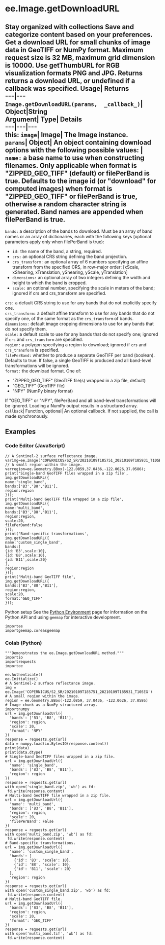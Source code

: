  
#  ee.Image.getDownloadURL
Stay organized with collections  Save and categorize content based on your preferences. 
Get a download URL for small chunks of image data in GeoTIFF or NumPy format. Maximum request size is 32 MB, maximum grid dimension is 10000. 
Use getThumbURL for RGB visualization formats PNG and JPG.
Returns returns a download URL, or undefined if a callback was specified.
Usage| Returns  
---|---  
`Image.getDownloadURL(params,  _callback_)`| Object|String  
Argument| Type| Details  
---|---|---  
this: `image`| Image| The Image instance.  
`params`| Object| An object containing download options with the following possible values:  | ` name: ` a base name to use when constructing filenames. Only applicable when format is "ZIPPED_GEO_TIFF" (default) or filePerBand is true. Defaults to the image id (or "download" for computed images) when format is "ZIPPED_GEO_TIFF" or filePerBand is true, otherwise a random character string is generated. Band names are appended when filePerBand is true.  
---  
` bands: ` a description of the bands to download. Must be an array of band names or an array of dictionaries, each with the following keys (optional parameters apply only when filePerBand is true):
  * ` id: ` the name of the band, a string, required. 
  * ` crs: ` an optional CRS string defining the band projection.
  * ` crs_transform: ` an optional array of 6 numbers specifying an affine transform from the specified CRS, in row-major order: [xScale, xShearing, xTranslation, yShearing, yScale, yTranslation]
  * ` dimensions: ` an optional array of two integers defining the width and height to which the band is cropped.
  * ` scale: ` an optional number, specifying the scale in meters of the band; ignored if crs and crs_transform are specified.

  
` crs: ` a default CRS string to use for any bands that do not explicitly specify one.  
` crs_transform: ` a default affine transform to use for any bands that do not specify one, of the same format as the `crs_transform` of bands.  
` dimensions: ` default image cropping dimensions to use for any bands that do not specify them.  
` scale: ` a default scale to use for any bands that do not specify one; ignored if `crs` and `crs_transform` are specified.  
` region: ` a polygon specifying a region to download; ignored if `crs` and `crs_transform` is specified.  
` filePerBand: ` whether to produce a separate GeoTIFF per band (boolean). Defaults to true. If false, a single GeoTIFF is produced and all band-level transformations will be ignored.  
` format: ` the download format. One of: 
  * "ZIPPED_GEO_TIFF" (GeoTIFF file(s) wrapped in a zip file, default)
  * "GEO_TIFF" (GeoTIFF file)
  * "NPY" (NumPy binary format)

If "GEO_TIFF" or "NPY", filePerBand and all band-level transformations will be ignored. Loading a NumPy output results in a structured array.  
`callback`| Function, optional| An optional callback. If not supplied, the call is made synchronously.  
## Examples
### Code Editor (JavaScript)
```
// A Sentinel-2 surface reflectance image.
varimg=ee.Image('COPERNICUS/S2_SR/20210109T185751_20210109T185931_T10SEG');
// A small region within the image.
varregion=ee.Geometry.BBox(-122.0859,37.0436,-122.0626,37.0586);
print('Single-band GeoTIFF files wrapped in a zip file',
img.getDownloadURL({
name:'single_band',
bands:['B3','B8','B11'],
region:region
}));
print('Multi-band GeoTIFF file wrapped in a zip file',
img.getDownloadURL({
name:'multi_band',
bands:['B3','B8','B11'],
region:region,
scale:20,
filePerBand:false
}));
print('Band-specific transformations',
img.getDownloadURL({
name:'custom_single_band',
bands:[
{id:'B3',scale:10},
{id:'B8',scale:10},
{id:'B11',scale:20}
],
region:region
}));
print('Multi-band GeoTIFF file',
img.getDownloadURL({
bands:['B3','B8','B11'],
region:region,
scale:20,
format:'GEO_TIFF'
}));
```

Python setup
See the [ Python Environment](https://developers.google.com/earth-engine/guides/python_install) page for information on the Python API and using `geemap` for interactive development.
```
importee
importgeemap.coreasgeemap
```

### Colab (Python)
```
"""Demonstrates the ee.Image.getDownloadURL method."""
importio
importrequests
importee

ee.Authenticate()
ee.Initialize()
# A Sentinel-2 surface reflectance image.
img = ee.Image('COPERNICUS/S2_SR/20210109T185751_20210109T185931_T10SEG')
# A small region within the image.
region = ee.Geometry.BBox(-122.0859, 37.0436, -122.0626, 37.0586)
# Image chunk as a NumPy structured array.
importnumpy
url = img.getDownloadUrl({
  'bands': ['B3', 'B8', 'B11'],
  'region': region,
  'scale': 20,
  'format': 'NPY'
})
response = requests.get(url)
data = numpy.load(io.BytesIO(response.content))
print(data)
print(data.dtype)
# Single-band GeoTIFF files wrapped in a zip file.
url = img.getDownloadUrl({
  'name': 'single_band',
  'bands': ['B3', 'B8', 'B11'],
  'region': region
})
response = requests.get(url)
with open('single_band.zip', 'wb') as fd:
 fd.write(response.content)
# Multi-band GeoTIFF file wrapped in a zip file.
url = img.getDownloadUrl({
  'name': 'multi_band',
  'bands': ['B3', 'B8', 'B11'],
  'region': region,
  'scale': 20,
  'filePerBand': False
})
response = requests.get(url)
with open('multi_band.zip', 'wb') as fd:
 fd.write(response.content)
# Band-specific transformations.
url = img.getDownloadUrl({
  'name': 'custom_single_band',
  'bands': [
    {'id': 'B3', 'scale': 10},
    {'id': 'B8', 'scale': 10},
    {'id': 'B11', 'scale': 20}
  ],
  'region': region
})
response = requests.get(url)
with open('custom_single_band.zip', 'wb') as fd:
 fd.write(response.content)
# Multi-band GeoTIFF file.
url = img.getDownloadUrl({
  'bands': ['B3', 'B8', 'B11'],
  'region': region,
  'scale': 20,
  'format': 'GEO_TIFF'
})
response = requests.get(url)
with open('multi_band.tif', 'wb') as fd:
 fd.write(response.content)
```

